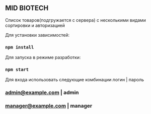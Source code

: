 ## MID BIOTECH

Список товаров(подгружается с сервера) с несколькими видами сортировки и авторизацией

Для установки зависимостей:

### `npm install`

Для запуска в режиме разработки:

### `npm start`

Для входа использовать следующие комбинации логин | пароль

### admin@example.com | admin

### manager@example.com | manager
